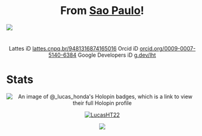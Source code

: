 
<div align="center">
<h1>From <a href="https://en.wikipedia.org/wiki/S%C3%A3o_Paulo">Sao Paulo</a>!</h1>
</div>

[![](https://cloud-8ohhqgghu-hack-club-bot.vercel.app/0image.png)](https://www.tripadvisor.com/Attraction_Review-g303631-d550339-Reviews-Paulista_Avenue-Sao_Paulo_State_of_Sao_Paulo.html#/media-atf/550339/412735725:p/?albumid=-160&type=0&category=-160)

<h1></h1>
<div align="center">
Lattes iD
<a href="https://lattes.cnpq.br/9481316874165016">lattes.cnpq.br/9481316874165016</a>
Orcid iD
<a href="https://orcid.org/0009-0007-5140-6384">orcid.org/0009-0007-5140-6384</a>
Google Developers iD
<a href="https://g.dev/lht">g.dev/lht</a>
</div>

  
# Stats

<p align="center">
  <img alt="An image of @_lucas_honda's Holopin badges, which is a link to view their full Holopin profile" src="https://holopin.me/_lucas_honda" />
</p>

<p align="center"><a href="https://github.com/ryo-ma/github-profile-trophy">
  <img src="https://github-profile-trophy.vercel.app/?username=LucasHT22&column=8&margin-w=10&no-frame=true" alt="LucasHT22"/></a>
</p>

<p align="center">
  <img src="https://github-readme-stats.vercel.app/api?username=LucasHT22&count_private=true&show_icons=true&theme=tokyonight&include_all_commits=true"/>
</p>

